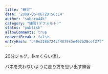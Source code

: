 ```yaml
---
title: "練習"
date: '2009-06-06T20:56:14'
author: "subaru44k"
category: "練習(デフォルト)"
status: "publish"
allowComments: true
convertBreaks: false
entryHash: "b49e31867242f487985e407b20cef27f"
---
```

20分ジョグ、1kmくらい流し

バネを失わないように走り方を思い出す練習
